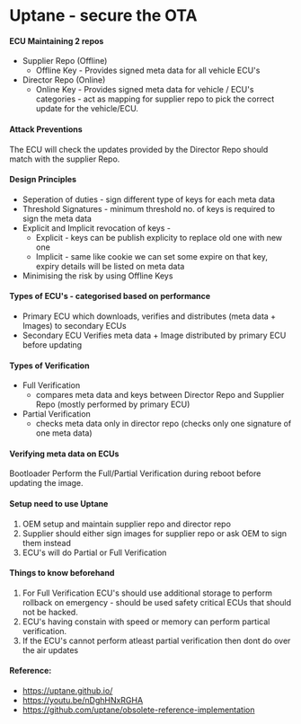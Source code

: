 # Uptane - secure the OTA

#### ECU Maintaining 2 repos
- Supplier Repo (Offline)
    - Offline Key - Provides signed meta data for all vehicle ECU's
- Director Repo (Online)
    - Online Key - Provides signed meta data for vehicle / ECU's categories - act as mapping for supplier repo to pick the correct update for the   vehicle/ECU.

#### Attack Preventions
The ECU will check the updates provided by the Director Repo should match with the supplier Repo.

#### Design Principles
- Seperation of duties - sign different type of keys for each meta data
- Threshold Signatures - minimum threshold no. of keys is required to sign the meta data
- Explicit and Implicit revocation of keys - 
    - Explicit - keys can be publish explicity to replace old one with new one
    - Implicit - same like cookie we can set some expire on that key, expiry details will be listed on meta data
- Minimising the risk by using Offline Keys

#### Types of ECU's - categorised based on performance
- Primary ECU 
which downloads, verifies and distributes (meta data + Images) to secondary ECUs
- Secondary ECU 
Verifies meta data + Image distributed by primary ECU before updating

#### Types of Verification
- Full Verification 
    - compares meta data and keys between Director Repo and Supplier Repo (mostly performed by primary ECU)
- Partial Verification 
    - checks meta data only in director repo (checks only one signature of one meta data)

#### Verifying meta data on ECUs
Bootloader Perform the Full/Partial Verification during reboot before updating the image.

#### Setup need to use Uptane

1. OEM setup and maintain supplier repo and director repo
2. Supplier should either sign images for supplier repo or ask OEM to sign them instead
3. ECU's will do Partial or Full Verification

#### Things to know beforehand
1. For Full Verification ECU's should use additional storage to perform rollback on emergency - should be used safety critical ECUs that should not be hacked.
2. ECU's having constain with speed or memory can perform partical verification.
3. If the ECU's cannot perform atleast partial verification then dont do over the air updates

#### Reference: 
- https://uptane.github.io/
- https://youtu.be/nDghHNxRGHA
- https://github.com/uptane/obsolete-reference-implementation


